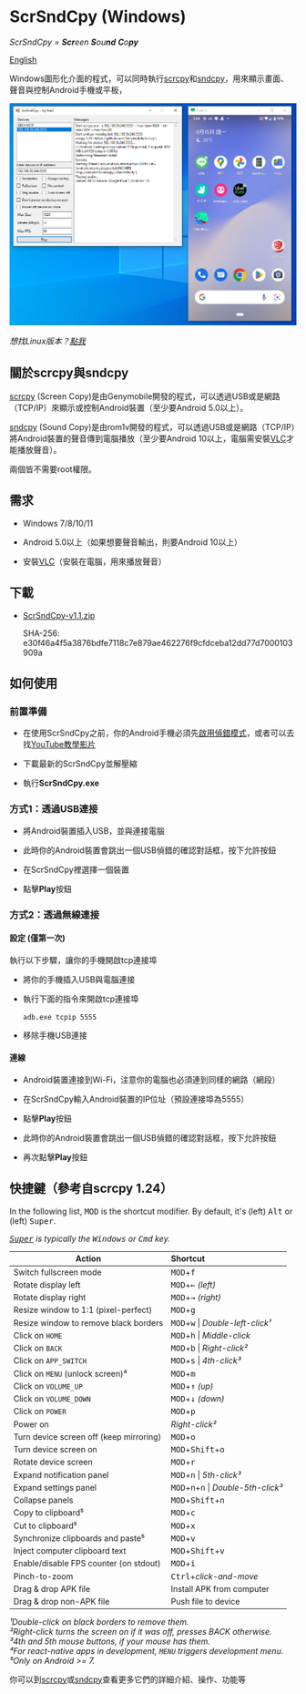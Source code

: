 # ScrSndCpy (Windows)

*ScrSndCpy = **Scr**een **S**ou**nd** **C**o**py***

[English](README.md)

Windows圖形化介面的程式，可以同時執行[scrcpy](https://github.com/Genymobile/scrcpy)和[sndcpy](https://github.com/rom1v/sndcpy)，用來顯示畫面、聲音與控制Android手機或平板，

![Screenshot](screenshots/scrsndcpy-screen.png "Screenshot")

*想找Linux版本？[點我](https://github.com/neilchennc/ScrSndCpy-Linux)*

## 關於scrcpy與sndcpy

[scrcpy](https://github.com/Genymobile/scrcpy) (Screen Copy)是由Genymobile開發的程式，可以透過USB或是網路（TCP/IP）來顯示或控制Android裝置（至少要Android 5.0以上）。

[sndcpy](https://github.com/rom1v/sndcpy) (Sound Copy)是由rom1v開發的程式，可以透過USB或是網路（TCP/IP）將Android裝置的聲音傳到電腦播放（至少要Android 10以上，電腦需安裝[VLC](https://www.videolan.org/)才能播放聲音）。

兩個皆不需要root權限。

## 需求

- Windows 7/8/10/11

- Android 5.0以上（如果想要聲音輸出，則要Android 10以上）

- 安裝[VLC](https://www.videolan.org/)（安裝在電腦，用來播放聲音）

## 下載

- [ScrSndCpy-v1.1.zip](https://github.com/neilchennc/ScrSndCpy-Windows/releases/download/v1.1/ScrSndCpy-v1.1.zip)

  SHA-256: e30f46a4f5a3876bdfe7118c7e879ae462276f9cfdceba12dd77d7000103909a

## 如何使用

### 前置準備

- 在使用ScrSndCpy之前，你的Android手機必須先[啟用偵錯模式](https://developer.android.com/studio/command-line/adb.html#Enabling)，或者可以去找[YouTube教學影片](https://www.youtube.com/results?search_query=android+usb+%E5%81%B5%E9%8C%AF%E6%A8%A1%E5%BC%8F)

- 下載最新的ScrSndCpy並解壓縮

- 執行**ScrSndCpy.exe**

### 方式1：透過USB連接

- 將Android裝置插入USB，並與連接電腦

- 此時你的Android裝置會跳出一個USB偵錯的確認對話框，按下允許按鈕

- 在ScrSndCpy裡選擇一個裝置

- 點擊**Play**按鈕

### 方式2：透過無線連接

#### 設定 (**僅第一次**)

執行以下步驟，讓你的手機開啟tcp連接埠

- 將你的手機插入USB與電腦連接

- 執行下面的指令來開啟tcp連接埠

  ```
  adb.exe tcpip 5555
  ```

- 移除手機USB連接

#### 連線

- Android裝置連接到Wi-Fi，注意你的電腦也必須連到同樣的網路（網段）

- 在ScrSndCpy輸入Android裝置的IP位址（預設連接埠為5555）

- 點擊**Play**按鈕

- 此時你的Android裝置會跳出一個USB偵錯的確認對話框，按下允許按鈕

- 再次點擊**Play**按鈕

## 快捷鍵（參考自scrcpy 1.24）

In the following list, <kbd>MOD</kbd> is the shortcut modifier. By default, it's
(left) <kbd>Alt</kbd> or (left) <kbd>Super</kbd>.

_<kbd>[Super]</kbd> is typically the <kbd>Windows</kbd> or <kbd>Cmd</kbd> key._

[Super]: https://en.wikipedia.org/wiki/Super_key_(keyboard_button)

 | Action                                      |   Shortcut
 | ------------------------------------------- |:-----------------------------
 | Switch fullscreen mode                      | <kbd>MOD</kbd>+<kbd>f</kbd>
 | Rotate display left                         | <kbd>MOD</kbd>+<kbd>←</kbd> _(left)_
 | Rotate display right                        | <kbd>MOD</kbd>+<kbd>→</kbd> _(right)_
 | Resize window to 1:1 (pixel-perfect)        | <kbd>MOD</kbd>+<kbd>g</kbd>
 | Resize window to remove black borders       | <kbd>MOD</kbd>+<kbd>w</kbd> \| _Double-left-click¹_
 | Click on `HOME`                             | <kbd>MOD</kbd>+<kbd>h</kbd> \| _Middle-click_
 | Click on `BACK`                             | <kbd>MOD</kbd>+<kbd>b</kbd> \| _Right-click²_
 | Click on `APP_SWITCH`                       | <kbd>MOD</kbd>+<kbd>s</kbd> \| _4th-click³_
 | Click on `MENU` (unlock screen)⁴            | <kbd>MOD</kbd>+<kbd>m</kbd>
 | Click on `VOLUME_UP`                        | <kbd>MOD</kbd>+<kbd>↑</kbd> _(up)_
 | Click on `VOLUME_DOWN`                      | <kbd>MOD</kbd>+<kbd>↓</kbd> _(down)_
 | Click on `POWER`                            | <kbd>MOD</kbd>+<kbd>p</kbd>
 | Power on                                    | _Right-click²_
 | Turn device screen off (keep mirroring)     | <kbd>MOD</kbd>+<kbd>o</kbd>
 | Turn device screen on                       | <kbd>MOD</kbd>+<kbd>Shift</kbd>+<kbd>o</kbd>
 | Rotate device screen                        | <kbd>MOD</kbd>+<kbd>r</kbd>
 | Expand notification panel                   | <kbd>MOD</kbd>+<kbd>n</kbd> \| _5th-click³_
 | Expand settings panel                       | <kbd>MOD</kbd>+<kbd>n</kbd>+<kbd>n</kbd> \| _Double-5th-click³_
 | Collapse panels                             | <kbd>MOD</kbd>+<kbd>Shift</kbd>+<kbd>n</kbd>
 | Copy to clipboard⁵                          | <kbd>MOD</kbd>+<kbd>c</kbd>
 | Cut to clipboard⁵                           | <kbd>MOD</kbd>+<kbd>x</kbd>
 | Synchronize clipboards and paste⁵           | <kbd>MOD</kbd>+<kbd>v</kbd>
 | Inject computer clipboard text              | <kbd>MOD</kbd>+<kbd>Shift</kbd>+<kbd>v</kbd>
 | Enable/disable FPS counter (on stdout)      | <kbd>MOD</kbd>+<kbd>i</kbd>
 | Pinch-to-zoom                               | <kbd>Ctrl</kbd>+_click-and-move_
 | Drag & drop APK file                        | Install APK from computer
 | Drag & drop non-APK file                    | Push file to device

_¹Double-click on black borders to remove them._  
_²Right-click turns the screen on if it was off, presses BACK otherwise._  
_³4th and 5th mouse buttons, if your mouse has them._  
_⁴For react-native apps in development, `MENU` triggers development menu._  
_⁵Only on Android >= 7._

你可以到[scrcpy](https://github.com/Genymobile/scrcpy)或[sndcpy](https://github.com/rom1v/sndcpy)查看更多它們的詳細介紹、操作、功能等

